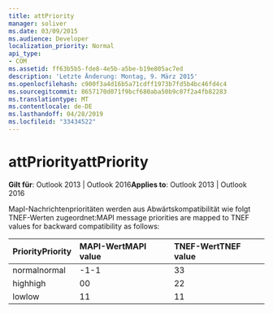 ```yaml
---
title: attPriority
manager: soliver
ms.date: 03/09/2015
ms.audience: Developer
localization_priority: Normal
api_type:
- COM
ms.assetid: ff63b5b5-fde8-4e5b-a5be-b19e805ac7ed
description: 'Letzte Änderung: Montag, 9. März 2015'
ms.openlocfilehash: c900f3a4d16b5a71cdff1973b7fd5b4bc46fd4c4
ms.sourcegitcommit: 8657170d071f9bcf680aba50b9c07f2a4fb82283
ms.translationtype: MT
ms.contentlocale: de-DE
ms.lasthandoff: 04/28/2019
ms.locfileid: "33434522"
---
```

# <a name="attpriority"></a><span data-ttu-id="70900-103">attPriority</span><span class="sxs-lookup"><span data-stu-id="70900-103">attPriority</span></span>

  
  
<span data-ttu-id="70900-104">**Gilt für**: Outlook 2013 | Outlook 2016</span><span class="sxs-lookup"><span data-stu-id="70900-104">**Applies to**: Outlook 2013 | Outlook 2016</span></span> 
  
<span data-ttu-id="70900-105">MapI-Nachrichtenprioritäten werden aus Abwärtskompatibilität wie folgt TNEF-Werten zugeordnet:</span><span class="sxs-lookup"><span data-stu-id="70900-105">MAPI message priorities are mapped to TNEF values for backward compatibility as follows:</span></span>
  
|<span data-ttu-id="70900-106">**Priority**</span><span class="sxs-lookup"><span data-stu-id="70900-106">**Priority**</span></span>|<span data-ttu-id="70900-107">**MAPI-Wert**</span><span class="sxs-lookup"><span data-stu-id="70900-107">**MAPI value**</span></span>|<span data-ttu-id="70900-108">**TNEF-Wert**</span><span class="sxs-lookup"><span data-stu-id="70900-108">**TNEF value**</span></span>|
|:-----|:-----|:-----|
|<span data-ttu-id="70900-109">normal</span><span class="sxs-lookup"><span data-stu-id="70900-109">normal</span></span>  <br/> |<span data-ttu-id="70900-110">-1</span><span class="sxs-lookup"><span data-stu-id="70900-110">-1</span></span>  <br/> |<span data-ttu-id="70900-111">3</span><span class="sxs-lookup"><span data-stu-id="70900-111">3</span></span>  <br/> |
|<span data-ttu-id="70900-112">high</span><span class="sxs-lookup"><span data-stu-id="70900-112">high</span></span>  <br/> |<span data-ttu-id="70900-113">0</span><span class="sxs-lookup"><span data-stu-id="70900-113">0</span></span>  <br/> |<span data-ttu-id="70900-114">2</span><span class="sxs-lookup"><span data-stu-id="70900-114">2</span></span>  <br/> |
|<span data-ttu-id="70900-115">low</span><span class="sxs-lookup"><span data-stu-id="70900-115">low</span></span>  <br/> |<span data-ttu-id="70900-116">1</span><span class="sxs-lookup"><span data-stu-id="70900-116">1</span></span>  <br/> |<span data-ttu-id="70900-117">1</span><span class="sxs-lookup"><span data-stu-id="70900-117">1</span></span>  <br/> |
   

